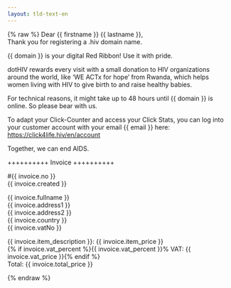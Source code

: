 ```yaml
---
layout: tld-text-en
---
```


{% raw %}
Dear {{ firstname }} {{ lastname }},  
Thank you for registering a .hiv domain name.

{{ domain }} is your digital Red Ribbon! Use it with pride.

dotHIV rewards every visit with a small donation to HIV organizations around the world, like ‘WE ACTx for hope’ from Rwanda, which helps women living with HIV to give birth to and raise healthy babies.

For technical reasons, it might take up to 48 hours until {{ domain }} is online. So please bear with us.

To adapt your Click-Counter and access your Click Stats, you can log into your customer account with your email {{ email }} here: https://click4life.hiv/en/account

Together, we can end AIDS.

++++++++++ Invoice ++++++++++

\#{{ invoice.no }}  
{{ invoice.created }}

{{ invoice.fullname }}  
{{ invoice.address1 }}  
{{ invoice.address2 }}  
{{ invoice.country }}  
{{ invoice.vatNo }}

{{ invoice.item_description }}: {{ invoice.item_price }}  
{% if invoice.vat_percent %}{{ invoice.vat_percent }}% VAT: {{ invoice.vat_price }}{% endif %}    
Total: {{ invoice.total_price }}

{% endraw %}
